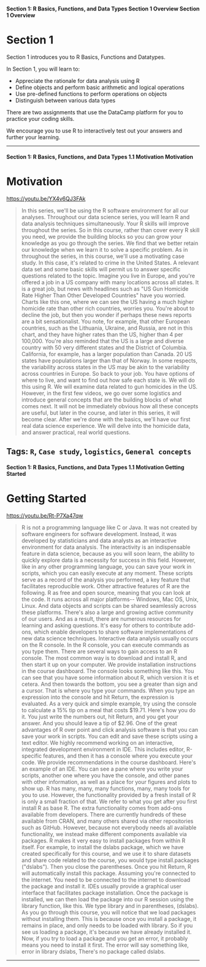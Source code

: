 #### Section 1: R Basics, Functions, and Data Types   Section 1 Overview   Section 1 Overview

# Section 1 

Section 1 introduces you to R Basics, Functions and Datatypes.

In Section 1, you will learn to:

* Appreciate the rationale for data analysis using R
* Define objects and perform basic arithmetic and logical operations
* Use pre-defined functions to perform operations on objects
* Distinguish between various data types

There are two assignments that use the DataCamp platform for you to practice your coding skills.

We encourage you to use R to interactively test out your answers and further your learning.

---

#### Section 1: R Basics, Functions, and Data Types   1.1 Motivation   Motivation

# Motivation

https://youtu.be/YX4v6QJ3FAk

> In this series, we'll be using the R software environment
> for all our analyses. Throughout our data science series, you will
> learn R and data analysis techniques simultaneously. Your R skills
> will improve throughout the series. So in this course, rather than
> cover every R skill you need, we provide the building blocks so you
> can grow your knowledge as you go through the series. We find that we
> better retain our knowledge when we learn it to solve a specific
> problem. As in throughout the series, in this course, we'll use a
> motivating case study. In this case, it's related to crime in the
> United States. A relevant data set and some basic skills will permit
> us to answer specific questions related to the topic. Imagine you live
> in Europe, and you're offered a job in a US company with many
> locations across all states. It is a great job, but news with
> headlines such as "US Gun Homicide Rate Higher Than Other Developed
> Countries" have you worried. Charts like this one, where we can see
> the US having a much higher homicide rate than other rich countries,
> worries you. You're about to decline the job, but then you wonder if
> perhaps these news reports are a bit sensationalist. You note, for
> example, that other European countries, such as the Lithuania,
> Ukraine, and Russia, are not in this chart, and they have higher rates
> than the US, higher than 4 per 100,000. You're also reminded that the
> US is a large and diverse country with 50 very different states and
> the District of Columbia. California, for example, has a larger
> population than Canada. 20 US states have populations larger than that
> of Norway. In some respects, the variability across states in the US
> may be akin to the variability across countries in Europe. So back to
> your job. You have options of where to live, and want to find out how
> safe each state is. We will do this using R. We will examine data
> related to gun homicides in the US. However, in the first few videos,
> we go over some logistics and introduce general concepts that are the
> building blocks of what comes next. It will not be immediately obvious
> how all these concepts are useful, but later in the course, and later
> in this series, it will become clear. After we're done with the
> basics, we'll have our first real data science experience. We will
> delve into the homicide data, and answer practical, real world
> questions.

Tags: `R`, `Case study`, `logistics`, `General concepts`
---

#### Section 1: R Basics, Functions, and Data Types   1.1 Motivation   Getting Started

# Getting Started

https://youtu.be/Rt-P7Xa47qw

> R is not a programming language like
> C or Java. It was not created by software engineers for software
> development. Instead, it was developed by statisticians and data
> analysts as an interactive environment for data analysis. The
> interactivity is an indispensable feature in data science, because as
> you will soon learn, the ability to quickly explore data is a
> necessity for success in this field. However, like in any other
> programming language, you can save your work in scripts, which you can
> easily execute at any moment. These scripts serve as a record of the
> analysis you performed, a key feature that facilitates reproducible
> work. Other attractive features of R are the following. R as free and
> open source, meaning that you can look at the code. It runs across all
> major platforms-- Windows, Mac OS, Unix, Linux. And data objects and
> scripts can be shared seamlessly across these platforms. There's also
> a large and growing active community of our users. And as a result,
> there are numerous resources for learning and asking questions. It's
> easy for others to contribute add-ons, which enable developers to
> share software implementations of new data science techniques.
> Interactive data analysis usually occurs on the R console. In the R
> console, you can execute commands as you type them. There are several
> ways to gain access to an R console. The most common way is to
> download and install R, and then start it up on your computer. We
> provide installation instructions in the course dashboard. The console
> looks something like this. You can see that you have some information
> about R, which version it is et cetera. And then towards the bottom,
> you see a greater than sign and a cursor. That is where you type your
> commands. When you type an expression into the console and hit Return,
> the expression is evaluated. As a very quick and simple example, try
> using the console to calculate a 15% tip on a meal that costs $19.71.
> Here's how you do it. You just write the numbers out, hit Return, and
> you get your answer. And you should leave a tip of $2.96. One of the
> great advantages of R over point and click analysis software is that
> you can save your work in scripts. You can edit and save these scripts
> using a text editor. We highly recommend working on an interactive,
> integrated development environment in IDE. This includes editor,
> R-specific features, and then it has a console where you execute your
> code. We provide recommendations in the course dashboard. Here's an
> example of an IDE. You can see a pane where you write your scripts,
> another one where you have the console, and other panes with other
> information, as well as a place for your figures and plots to show up.
> R has many, many, many functions, many, many tools for you to use.
> However, the functionality provided by a fresh install of R is only a
> small fraction of that. We refer to what you get after you first
> install R as base R. The extra functionality comes from add-ons
> available from developers. There are currently hundreds of these
> available from CRAN, and many others shared via other repositories
> such as GitHub. However, because not everybody needs all available
> functionality, we instead make different components available via
> packages. R makes it very easy to install packages from within R
> itself. For example, to install the dslabs package, which we have
> created specifically for this course, and we use it to share datasets
> and share code related to the course, you would type install.packages
> ("dslabs"). Then you close the parentheses. Once you hit Return, R
> will automatically install this package. Assuming you're connected to
> the internet. You need to be connected to the internet to download the
> package and install it. IDEs usually provide a graphical user
> interface that facilitates package installation. Once the package is
> installed, we can then load the package into our R session using the
> library function, like this. We type library and in parentheses,
> (dslabs). As you go through this course, you will notice that we load
> packages without installing them. This is because once you install a
> package, it remains in place, and only needs to be loaded with
> library. So if you see us loading a package, it's because we have
> already installed it. Now, if you try to load a package and you get an
> error, it probably means you need to install it first. The error will
> say something like, error in library dslabs, There's no package called
> dslabs.


---

